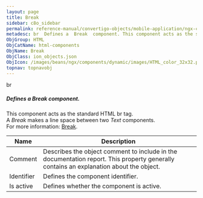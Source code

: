 ```yaml
---
layout: page
title: Break
sidebar: c8o_sidebar
permalink: reference-manual/convertigo-objects/mobile-application/ngx-components/html-components/break/
metadesc: br  Defines a  Break  component. This component acts as the standard HTML br tag. A  Break  makes a line space between two  Text  components.  For mor
ObjGroup: HTML
ObjCatName: html-components
ObjName: Break
ObjClass: ion_objects.json
ObjIcon: /images/beans/ngx/components/dynamic/images/HTML_color_32x32.png
topnav: topnavobj
---
```

br<br/>

##### Defines a <i>Break</i> component.<br/>
This component acts as the standard HTML br tag.<br/>
A <i>Break</i> makes a line space between two <i>Text</i> components.<br/>
 For more information: <a href='https://www.w3schools.com/tags/tag_br.asp'>Break</a>.

Name | Description 
--- | ---
Comment | Describes the object comment to include in the documentation report.  This property generally contains an explanation about the object. 
Identifier | Defines the component identifier.  
Is active | Defines whether the component is active. 

